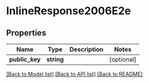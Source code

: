 # InlineResponse2006E2e

## Properties
Name | Type | Description | Notes
------------ | ------------- | ------------- | -------------
**public_key** | **string** |  | [optional] 

[[Back to Model list]](../../README.md#documentation-for-models) [[Back to API list]](../../README.md#documentation-for-api-endpoints) [[Back to README]](../../README.md)

